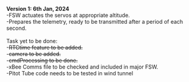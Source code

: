 <b>Version 1: 6th Jan, 2024 </b><br>
-FSW actuates the servos at appropriate altitude. <br>
-Prepares the telemetry, ready to be transmitted after a period of each second. <br>
<br>
Task yet to be done: <br>
-<del>RTCtime feature to be added. </del><br>
-<del>camera to be added. </del><br>
-<del>cmdProcessing to be done. </del><br>
-xBee Comms file to be checked and included in major FSW. <br>
-Pitot Tube code needs to be tested in wind tunnel <br>
